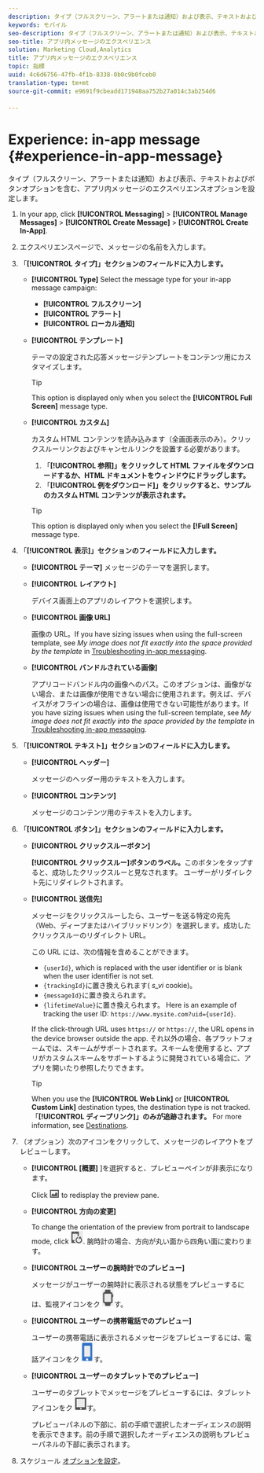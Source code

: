 ```yaml
---
description: タイプ（フルスクリーン、アラートまたは通知）および表示、テキストおよびボタンオプションを含む、アプリ内メッセージのエクスペリエンスオプションを設定します。
keywords: モバイル
seo-description: タイプ（フルスクリーン、アラートまたは通知）および表示、テキストおよびボタンオプションを含む、アプリ内メッセージのエクスペリエンスオプションを設定します。
seo-title: アプリ内メッセージのエクスペリエンス
solution: Marketing Cloud,Analytics
title: アプリ内メッセージのエクスペリエンス
topic: 指標
uuid: 4c6d6756-47fb-4f1b-8338-0b0c9b0fceb0
translation-type: tm+mt
source-git-commit: e9691f9cbeadd171948aa752b27a014c3ab254d6

---
```



# Experience: in-app message {#experience-in-app-message}

タイプ（フルスクリーン、アラートまたは通知）および表示、テキストおよびボタンオプションを含む、アプリ内メッセージのエクスペリエンスオプションを設定します。

1. In your app, click **[!UICONTROL Messaging]** &gt; **[!UICONTROL Manage Messages]** &gt; **[!UICONTROL Create Message]** &gt; **[!UICONTROL Create In-App]**.
1. エクスペリエンスページで、メッセージの名前を入力します。
1. 「**[!UICONTROL タイプ]」セクションのフィールドに入力します。**

   * **[!UICONTROL Type]**
Select the message type for your in-app message campaign:

      * **[!UICONTROL フルスクリーン]**
      * **[!UICONTROL アラート]**
      * **[!UICONTROL ローカル通知]**
   * **[!UICONTROL テンプレート]**

      テーマの設定された応答メッセージテンプレートをコンテンツ用にカスタマイズします。

      >[!TIP]
      >
      >This option is displayed only when you select the **[!UICONTROL Full Screen]** message type.

   * **[!UICONTROL カスタム]**

      カスタム HTML コンテンツを読み込みます（全画面表示のみ）。クリックスルーリンクおよびキャンセルリンクを設置する必要があります。

      1. 「**[!UICONTROL 参照]」をクリックして HTML ファイルをダウンロードするか、HTML ドキュメントをウィンドウにドラッグします。**
      1. 「**[!UICONTROL 例をダウンロード]」をクリックすると、サンプルのカスタム HTML コンテンツが表示されます。**
      >[!TIP]
      >
      >This option is displayed only when you select the **[!Full Screen]** message type.



1. 「**[!UICONTROL 表示]」セクションのフィールドに入力します。**

   * **[!UICONTROL テーマ]**
   メッセージのテーマを選択します。

   * **[!UICONTROL レイアウト]**

      デバイス画面上のアプリのレイアウトを選択します。

   * **[!UICONTROL 画像 URL]**

      画像の URL。If you have sizing issues when using the full-screen template, see *My image does not fit exactly into the space provided by the template* in [Troubleshooting in-app messaging](/help/using/in-app-messaging/t-in-app-message/in-apps-ts.md).

   * **[!UICONTROL バンドルされている画像]**

      アプリコードバンドル内の画像へのパス。このオプションは、画像がない場合、または画像が使用できない場合に使用されます。例えば、デバイスがオフラインの場合は、画像は使用できない可能性があります。If you have sizing issues when using the full-screen template, see *My image does not fit exactly into the space provided by the template* in [Troubleshooting in-app messaging](/help/using/in-app-messaging/t-in-app-message/in-apps-ts.md).


1. 「**[!UICONTROL テキスト]」セクションのフィールドに入力します。**

   * **[!UICONTROL ヘッダー]**

      メッセージのヘッダー用のテキストを入力します。

   * **[!UICONTROL コンテンツ]**

      メッセージのコンテンツ用のテキストを入力します。

1. 「**[!UICONTROL ボタン]」セクションのフィールドに入力します。**

   * **[!UICONTROL クリックスルーボタン]**

      **[!UICONTROL クリックスルー]ボタンのラベル。**&#x200B;このボタンをタップすると、成功したクリックスルーと見なされます。 ユーザーがリダイレクト先にリダイレクトされます。

   * **[!UICONTROL 送信先]**

      メッセージをクリックスルーしたら、ユーザーを送る特定の宛先（Web、ディープまたはハイブリッドリンク）を選択します。成功したクリックスルーのリダイレクト URL。

      この URL には、次の情報を含めることができます。

      * `{userId}`, which is replaced with the user identifier or is blank when the user identifier is not set.
      * `{trackingId}`に置き換えられます( *s_vi* cookie)。
      * `{messageId}`に置き換えられます。
      * `{lifetimeValue}`に置き換えられます。
      Here is an example of tracking the user ID: `https://www.mysite.com?uid={userId}`.

      If the click-through URL uses `https://` or `https://`, the URL opens in the device browser outside the app. それ以外の場合、各プラットフォームでは、スキームがサポートされます。スキームを使用すると、アプリがカスタムスキームをサポートするように開発されている場合に、アプリを開いたり参照したりできます。

      >[!TIP]
      >
      >When you use the **[!UICONTROL Web Link]** or **[!UICONTROL Custom Link]** destination types, the destination type is not tracked. 「**[!UICONTROL ディープリンク]」のみが追跡されます。** For more information, see [Destinations](/help/using/acquisition-main/c-create-destinations.md).


1. （オプション）次のアイコンをクリックして、メッセージのレイアウトをプレビューします。

   * **[!UICONTROL [概要]** ]を選択すると、プレビューペインが非表示になります。

      Click ![preview](assets/icon_preview.png) to redisplay the preview pane.

   * **[!UICONTROL 方向の変更]**

      To change the orientation of the preview from portrait to landscape mode, click ![orientation](assets/icon_orientation.png). 腕時計の場合、方向が丸い面から四角い面に変わります。

   * **[!UICONTROL ユーザーの腕時計でのプレビュー]**

      メッセージがユーザーの腕時計に表示される状態をプレビューするには、監視アイコンをク ![リックしま](assets/icon_watch.png)す。

   * **[!UICONTROL ユーザーの携帯電話でのプレビュー]**

      ユーザーの携帯電話に表示されるメッセージをプレビューするには、電話アイコンをク ![リックしま](assets/icon_phone.png)す。

   * **[!UICONTROL ユーザーのタブレットでのプレビュー]**

      ユーザーのタブレットでメッセージをプレビューするには、タブレットアイコンをク ![リックしま](assets/icon_tablet.png)す。

      プレビューパネルの下部に、前の手順で選択したオーディエンスの説明を表示できます。前の手順で選択したオーディエンスの説明もプレビューパネルの下部に表示されます。

1. スケジュール [オプションを設定](/help/using/in-app-messaging/t-in-app-message/c-schedule-in-app-message.md)。
